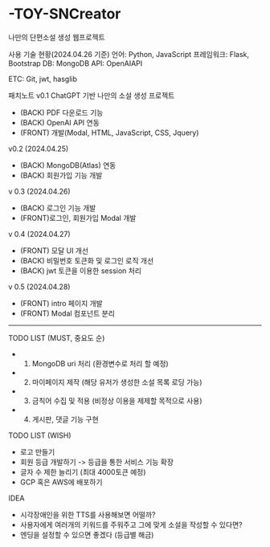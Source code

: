 # -TOY-SNCreator

나만의 단편소설 생성 웹프로젝트

사용 기술 현황(2024.04.26 기준)
언어: Python, JavaScript
프레임워크: Flask, Bootstrap
DB: MongoDB
API: OpenAIAPI

ETC: Git, jwt, hasglib

패치노트
v0.1
ChatGPT 기반 나만의 소설 생성 프로젝트

- (BACK) PDF 다운로드 기능
- (BACK) OpenAI API 연동
- (FRONT) 개발(Modal, HTML, JavaScript, CSS, Jquery)

v0.2 (2024.04.25)

- (BACK) MongoDB(Atlas) 연동
- (BACK) 회원가입 기능 개발

v 0.3 (2024.04.26)

- (BACK) 로그인 기능 개발
- (FRONT)로그인, 회원가입 Modal 개발

v 0.4 (2024.04.27)

- (FRONT) 모달 UI 개선
- (BACK) 비밀번호 토큰화 및 로그인 로직 개선
- (BACK) jwt 토큰을 이용한 session 처리

v 0.5 (2024.04.28)

- (FRONT) intro 페이지 개발
- (FRONT) Modal 컴포넌트 분리

---

TODO LIST (MUST, 중요도 순)

- 1. MongoDB uri 처리 (환경변수로 처리 할 예정)
- 2. 마이페이지 제작 (해당 유저가 생성한 소설 목록 로딩 가능)
- 3. 금칙어 수집 및 적용 (비정상 이용을 제제할 목적으로 사용)
- 4. 게시판, 댓글 기능 구현

TODO LIST (WISH)

- 로고 만들기
- 회원 등급 개발하기 -> 등급을 통한 서비스 기능 확장
- 글자 수 제한 늘리기 (최대 4000토큰 예정)
- GCP 혹은 AWS에 배포하기

IDEA

- 시각장애인을 위한 TTS를 사용해보면 어떨까?
- 사용자에게 여러개의 키워드를 주워주고 그에 맞게 소설을 작성할 수 있다면?
- 엔딩을 설정할 수 있으면 좋겠다 (등급별 해금)
